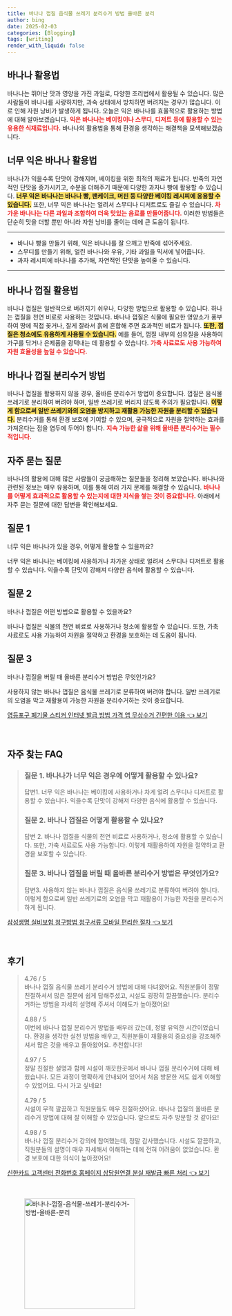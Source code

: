 ```yaml
---
title: 바나나 껍질 음식물 쓰레기 분리수거 방법 올바른 분리
author: bing
date: 2025-02-03
categories: [Blogging]
tags: [writing]
render_with_liquid: false
---
```



<h2 id='바나나_활용법'>바나나 활용법</h2>

<p>바나나는 뛰어난 맛과 영양을 가진 과일로, 다양한 조리법에서 활용될 수 있습니다. 많은 사람들이 바나나를 사랑하지만, 과숙 상태에서 방치하면 버려지는 경우가 많습니다. 이로 인해 자원 낭비가 발생하게 됩니다. 오늘은 익은 바나나를 효율적으로 활용하는 방법에 대해 알아보겠습니다. <b><span style="color: #ee2323;">익은 바나나는 베이킹이나 스무디, 디저트 등에 활용할 수 있는 유용한 식재료입니다.</span></b> 바나나의 활용법을 통해 환경을 생각하는 해결책을 모색해보겠습니다.</p>

<h2 id='너무_익은_바나나_활용법'>너무 익은 바나나 활용법</h2>

<p>바나나가 익을수록 단맛이 강해지며, 베이킹을 위한 최적의 재료가 됩니다. 반죽의 자연적인 단맛을 증가시키고, 수분을 더해주기 때문에 다양한 과자나 빵에 활용할 수 있습니다. <b><span style="background-color: #ffe066;">너무 익은 바나나는 바나나 빵, 팬케이크, 머핀 등 다양한 베이킹 레시피에 응용할 수 있습니다.</span></b> 또한, 너무 익은 바나나는 얼려서 스무디나 디저트로도 즐길 수 있습니다. <b><span style="color: #ee2323;">차가운 바나나는 다른 과일과 조합하여 더욱 맛있는 음료를 만들어줍니다.</span></b> 이러한 방법들은 단순히 맛을 더할 뿐만 아니라 자원 낭비를 줄이는 데에 큰 도움이 됩니다.</p>

<hr />

<ul>
    <li>바나나 빵을 만들기 위해, 익은 바나나를 잘 으깨고 반죽에 섞어주세요.</li>
    <li>스무디를 만들기 위해, 얼린 바나나와 우유, 기타 과일을 믹서에 넣어줍니다.</li>
    <li>과자 레시피에 바나나를 추가해, 자연적인 단맛을 높여줄 수 있습니다.</li>
</ul>

<hr />

<h2 id='바나나_껍질_활용법'>바나나 껍질 활용법</h2>

<p>바나나 껍질은 일반적으로 버려지기 쉬우나, 다양한 방법으로 활용할 수 있습니다. 하나는 껍질을 천연 비료로 사용하는 것입니다. 바나나 껍질은 식물에 필요한 영양소가 풍부하여 땅에 직접 꽂거나, 잘게 잘라서 흙에 혼합해 주면 효과적인 비료가 됩니다. <b><span style="background-color: #ffe066;">또한, 껍질은 청소에도 유용하게 사용될 수 있습니다.</span></b> 예를 들어, 껍질 내부의 섬유질을 사용하여 가구를 닦거나 은제품을 광택내는 데 활용할 수 있습니다. <b><span style="color: #ee2323;">가축 사료로도 사용 가능하여 자원 효율성을 높일 수 있습니다.</span></b></p>

<h2 id='바나나_껍질_분리수거_방법'>바나나 껍질 분리수거 방법</h2>

<p>바나나 껍질을 활용하지 않을 경우, 올바른 분리수거 방법이 중요합니다. 껍질은 음식물 쓰레기로 분리하여 버려야 하며, 일반 쓰레기로 버리지 않도록 주의가 필요합니다. <b><span style="background-color: #ffe066;">이렇게 함으로써 일반 쓰레기와의 오염을 방지하고 재활용 가능한 자원을 분리할 수 있습니다.</span></b> 분리수거를 통해 환경 보호에 기여할 수 있으며, 궁극적으로 자원을 절약하는 효과를 가져온다는 점을 염두에 두어야 합니다. <b><span style="color: #ee2323;">지속 가능한 삶을 위해 올바른 분리수거는 필수적입니다.</span></b></p>

<h2 id='자주_묻는_질문'>자주 묻는 질문</h2>

<p>바나나의 활용에 대해 많은 사람들이 궁금해하는 질문들을 정리해 보았습니다. 바나나와 관련된 정보는 매우 유용하며, 이를 통해 여러 가지 문제를 해결할 수 있습니다. <b><span style="color: #ee2323;">바나나를 어떻게 효과적으로 활용할 수 있는지에 대한 지식을 쌓는 것이 중요합니다.</span></b> 아래에서 자주 묻는 질문에 대한 답변을 확인해보세요.</p>

<h2 id='질문1'>질문 1</h2>

<p>너무 익은 바나나가 있을 경우, 어떻게 활용할 수 있을까요?</p>

<p>너무 익은 바나나는 베이킹에 사용하거나 차가운 상태로 얼려서 스무디나 디저트로 활용할 수 있습니다. 익을수록 단맛이 강해져 다양한 음식에 활용할 수 있습니다.</p>

<h2 id='질문2'>질문 2</h2>

<p>바나나 껍질은 어떤 방법으로 활용할 수 있을까요?</p>

<p>바나나 껍질은 식물의 천연 비료로 사용하거나 청소에 활용할 수 있습니다. 또한, 가축 사료로도 사용 가능하여 자원을 절약하고 환경을 보호하는 데 도움이 됩니다.</p>

<h2 id='질문3'>질문 3</h2>

<p>바나나 껍질을 버릴 때 올바른 분리수거 방법은 무엇인가요?</p>

<p>사용하지 않는 바나나 껍질은 음식물 쓰레기로 분류하여 버려야 합니다. 일반 쓰레기로의 오염을 막고 재활용이 가능한 자원을 분리수거하는 것이 중요합니다.</p>


<p><a class="click-button" title="영등포구 폐기물 스티커 인터넷 발급 방법 가격 앱 무상수거 간편한 이용" href="https://purplelist.github.io/posts/%EC%98%81%EB%93%B1%ED%8F%AC%EA%B5%AC-%ED%8F%90%EA%B8%B0%EB%AC%BC-%EC%8A%A4%ED%8B%B0%EC%BB%A4-%EC%9D%B8%ED%84%B0%EB%84%B7-%EB%B0%9C%EA%B8%89-%EB%B0%A9%EB%B2%95-%EA%B0%80%EA%B2%A9-%EC%95%B1-%EB%AC%B4%EC%83%81%EC%88%98%EA%B1%B0-%EA%B0%84%ED%8E%B8%ED%95%9C-%EC%9D%B4%EC%9A%A9/" rel="dofollow">영등포구 폐기물 스티커 인터넷 발급 방법 가격 앱 무상수거 간편한 이용 👈 보기</a></p><br>
<h2 id='자주_찾는_FAQ'>자주 찾는 FAQ</h2>
<div itemscope="" itemtype="https://schema.org/FAQPage">
<blockquote>
<div itemscope="" itemprop="mainEntity" itemtype="https://schema.org/Question">
<h3 itemprop="name">질문 1. 바나나가 너무 익은 경우에 어떻게 활용할 수 있나요?</h3>
<div itemscope="" itemprop="acceptedAnswer" itemtype="https://schema.org/Answer">
<span itemprop="text">
<p>답변1. 너무 익은 바나나는 베이킹에 사용하거나 차게 얼려 스무디나 디저트로 활용할 수 있습니다. 익을수록 단맛이 강해져 다양한 음식에 활용할 수 있습니다.</p>
</span>
</div>
</div>
<div itemscope="" itemprop="mainEntity" itemtype="https://schema.org/Question">
<h3 itemprop="name">질문 2. 바나나 껍질은 어떻게 활용할 수 있나요?</h3>
<div itemscope="" itemprop="acceptedAnswer" itemtype="https://schema.org/Answer">
<span itemprop="text">
<p>답변 2. 바나나 껍질을 식물의 천연 비료로 사용하거나, 청소에 활용할 수 있습니다. 또한, 가축 사료로도 사용 가능합니다. 이렇게 재활용하여 자원을 절약하고 환경을 보호할 수 있습니다.</p>
</span>
</div>
</div>
<div itemscope="" itemprop="mainEntity" itemtype="https://schema.org/Question">
<h3 itemprop="name">질문 3. 바나나 껍질을 버릴 때 올바른 분리수거 방법은 무엇인가요?</h3>
<div itemscope="" itemprop="acceptedAnswer" itemtype="https://schema.org/Answer">
<span itemprop="text">
<p>답변3. 사용하지 않는 바나나 껍질은 음식물 쓰레기로 분류하여 버려야 합니다. 이렇게 함으로써 일반 쓰레기로의 오염을 막고 재활용이 가능한 자원을 분리수거하게 됩니다.</p>
</span>
</div>
</div>
</blockquote>
</div>
<p><a class="click-button" title="삼성생명 실비보험 청구방법 청구서류 모바일 편리한 절차" href="https://purplelist.github.io/posts/%EC%82%BC%EC%84%B1%EC%83%9D%EB%AA%85-%EC%8B%A4%EB%B9%84%EB%B3%B4%ED%97%98-%EC%B2%AD%EA%B5%AC%EB%B0%A9%EB%B2%95-%EC%B2%AD%EA%B5%AC%EC%84%9C%EB%A5%98-%EB%AA%A8%EB%B0%94%EC%9D%BC-%ED%8E%B8%EB%A6%AC%ED%95%9C-%EC%A0%88%EC%B0%A8/" rel="dofollow">삼성생명 실비보험 청구방법 청구서류 모바일 편리한 절차 👈 보기</a></p><br>
<h2 id='후기'>후기</h2>
<div itemscope itemtype="https://schema.org/Product">
  <blockquote>
  <div itemprop="review" itemscope itemtype="https://schema.org/Review">
      <div itemprop="reviewRating" itemscope itemtype="https://schema.org/Rating"> <span itemprop="ratingValue">4.76</span> / <span itemprop="bestRating">5</span> </div>
      <span itemprop="reviewBody">바나나 껍질 음식물 쓰레기 분리수거 방법에 대해 다녀왔어요. 직원분들이 정말 친절하셔서 많은 질문에 쉽게 답해주셨고, 시설도 굉장히 깔끔했습니다. 분리수거하는 방법을 자세히 설명해 주셔서 이해도가 높아졌어요!</span>
  </div>
  <br>
  <div itemprop="review" itemscope itemtype="https://schema.org/Review">
      <div itemprop="reviewRating" itemscope itemtype="https://schema.org/Rating"> <span itemprop="ratingValue">4.88</span> / <span itemprop="bestRating">5</span> </div>
      <span itemprop="reviewBody">이번에 바나나 껍질 분리수거 방법을 배우러 갔는데, 정말 유익한 시간이었습니다. 환경을 생각한 실천 방법을 배우고, 직원분들이 재활용의 중요성을 강조해주셔서 많은 것을 배우고 돌아왔어요. 추천합니다!</span>
  </div>
  <br>
  <div itemprop="review" itemscope itemtype="https://schema.org/Review">
      <div itemprop="reviewRating" itemscope itemtype="https://schema.org/Rating"> <span itemprop="ratingValue">4.97</span> / <span itemprop="bestRating">5</span> </div>
      <span itemprop="reviewBody">정말 친절한 설명과 함께 시설이 깨끗한곳에서 바나나 껍질 분리수거에 대해 배웠습니다. 모든 과정이 명확하게 안내되어 있어서 처음 방문한 저도 쉽게 이해할 수 있었어요. 다시 가고 싶네요!</span>
  </div>
  <br>
  <div itemprop="review" itemscope itemtype="https://schema.org/Review">
      <div itemprop="reviewRating" itemscope itemtype="https://schema.org/Rating"> <span itemprop="ratingValue">4.79</span> / <span itemprop="bestRating">5</span> </div>
      <span itemprop="reviewBody">시설이 무척 깔끔하고 직원분들도 매우 친절하셨어요. 바나나 껍질의 올바른 분리수거 방법에 대해 잘 이해할 수 있었습니다. 앞으로도 자주 방문할 것 같아요!</span>
  </div>
  <br>
  <div itemprop="review" itemscope itemtype="https://schema.org/Review">
      <div itemprop="reviewRating" itemscope itemtype="https://schema.org/Rating"> <span itemprop="ratingValue">4.98</span> / <span itemprop="bestRating">5</span> </div>
      <span itemprop="reviewBody">바나나 껍질 분리수거 강의에 참여했는데, 정말 감사했습니다. 시설도 깔끔하고, 직원분들의 설명이 매우 자세해서 이해하는 데에 전혀 어려움이 없었습니다. 환경 보호에 대한 의식이 높아졌어요!</span>
  </div>
  </blockquote>
</div>
<p><a class="click-button" title="신한카드 고객센터 전화번호 홈페이지 상담원연결 분실 재발급 빠른 처리" href="https://purplelist.github.io/posts/%EC%8B%A0%ED%95%9C%EC%B9%B4%EB%93%9C-%EA%B3%A0%EA%B0%9D%EC%84%BC%ED%84%B0-%EC%A0%84%ED%99%94%EB%B2%88%ED%98%B8-%ED%99%88%ED%8E%98%EC%9D%B4%EC%A7%80-%EC%83%81%EB%8B%B4%EC%9B%90%EC%97%B0%EA%B2%B0-%EB%B6%84%EC%8B%A4-%EC%9E%AC%EB%B0%9C%EA%B8%89-%EB%B9%A0%EB%A5%B8-%EC%B2%98%EB%A6%AC/" rel="dofollow">신한카드 고객센터 전화번호 홈페이지 상담원연결 분실 재발급 빠른 처리 👈 보기</a></p><br>
<figure class="image"><img src="https://purplelist.github.io/assets/img/thumbnail/바나나-껍질-음식물-쓰레기-분리수거-방법-올바른-분리.webp" alt="바나나-껍질-음식물-쓰레기-분리수거-방법-올바른-분리" width="256" height="256"></figure>